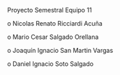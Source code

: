 Proyecto Semestral Equipo 11

o Nicolas Renato Ricciardi Acuña

o Mario Cesar Salgado Orellana

o Joaquín Ignacio San Martin Vargas

o Daniel Ignacio Soto Salgado
